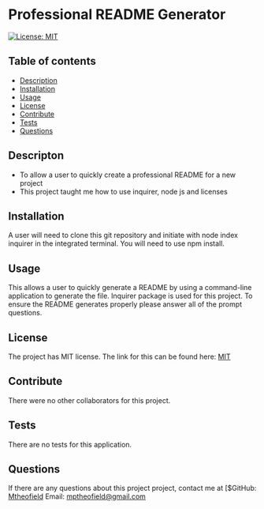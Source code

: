 # Professional README Generator 
  [![License: MIT](https://img.shields.io/badge/License-MIT-yellow.svg)](https://opensource.org/licenses/MIT)

## Table of contents
- [Description](#description)
- [Installation](#installation)
- [Usage](#usage)
- [License](#license)
- [Contribute](#contribute)
- [Tests](#tests)
- [Questions](#questions)

## Descripton
  - To allow a user to quickly create a professional README for a new project
  -  This project taught me how to use inquirer, node js and licenses
  
## Installation
  A user will need to clone this git repository and initiate with node index inquirer in the integrated terminal. You will need to use npm install.

## Usage 
   This allows a user to quickly generate a README by using a command-line application to generate the file.  Inquirer package is used for this project. To ensure the README generates properly please answer all of the prompt questions.  
  ## License
The project has MIT license. The link for this can be found here: [MIT](https://opensource.org/licenses/MIT)

## Contribute 
  There were no other collaborators for this project. 
  
## Tests
  There are no tests for this application.

## Questions

  If there are any questions about this project project, contact me at
  [$GitHub: [Mtheofield](https://github.com/Mtheofield)
  Email: [mptheofield@gmail.com](mailto:mptheofield@gmail.com)
  